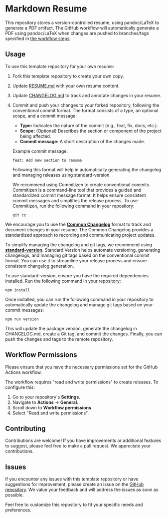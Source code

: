# Markdown Resume

This repository stores a version-controlled resume, using pandoc/LaTeX to generate a PDF artifact.
The GitHub workflow will automatically generate a PDF using pandoc/LaTeX when changes are pushed
to branches/tags specified in [the workflow steps](./.github/workflows/pdf_generation.yml).

## Usage

To use this template repository for your own resume:

1. Fork this template repository to create your own copy.
2. Update [RESUME.md](./RESUME.md) with your own resume content.
3. Update [CHANGELOG.md](./CHANGELOG.md) to track and annotate changes in your resume.
4. Commit and push your changes to your forked repository, following the conventional commit 
   format. The format consists of a type, an optional scope, and a commit message:
   - **Type:** Indicates the nature of the commit (e.g., feat, fix, docs, etc.).
   - **Scope:** (Optional) Describes the section or component of the project being affected.
   - **Commit message:** A short description of the changes made.

   Example commit message:
   ```plaintext
   feat: Add new section to resume
   ```
   Following this format will help in automatically generating the changelog and managing releases
   using standard-version.

   We recommend using Commitizen to create conventional commits. Commitizen is a command-line tool 
   that provides a guided and standardized commit message format. It helps ensure consistent commit
   messages and simplifies the release process. To use Commitizen, run the following command in
   your repository:

   ```shell
   git cz
   ```

We encourage you to use the **[Common Changelog](https://common-changelog.org/)** format to track
and document changes in your resume. The Common Changelog provides a standardized approach to
recording and communicating project updates.

To simplify managing the changelog and git tags, we recommend using
**[standard-version](https://github.com/conventional-changelog/standard-version)**. Standard
Version helps automate versioning, generating changelogs, and managing git tags based on the
conventional commit format. You can use it to streamline your release process and ensure consistent
changelog generation.

To use standard-version, ensure you have the required dependencies installed. Run the following
command in your repository:

```shell
npm install
```

Once installed, you can run the following command in your repository to automatically update
the changelog and manage git tags based on your commit messages:

```shell
npm run version
```

This will update the package version, generate the changelog in CHANGELOG.md, create a Git tag, and
commit the changes. Finally, you can push the changes and tags to the remote repository.

## Workflow Permissions

Please ensure that you have the necessary permissions set for the GitHub Actions workflow.

The workflow requires "read and write permissions" to create releases. To configure this:

1. Go to your repository's **Settings**.
2. Navigate to **Actions** -> **General**.
3. Scroll down to **Workflow permissions**.
4. Select "Read and write permissions".

## Contributing

Contributions are welcome! If you have improvements or additional features to suggest, please feel
free to make a pull request. We appreciate your contributions.

## Issues

If you encounter any issues with this template repository or have suggestions for improvement,
please create an issue on the [GitHub repository](https://github.com/kurtabersold/resume). We value
your feedback and will address the issues as soon as possible.

Feel free to customize this repository to fit your specific needs and preferences.
